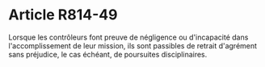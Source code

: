 # Article R814-49

Lorsque les contrôleurs font preuve de négligence ou d'incapacité dans l'accomplissement de leur mission, ils sont passibles de retrait d'agrément sans préjudice, le cas échéant, de poursuites disciplinaires.